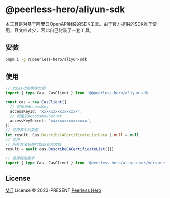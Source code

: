# @peerless-hero/aliyun-sdk

本工具是对基于阿里云OpenAPI封装的SDK工具。由于官方提供的SDK难于使用，且文档过少，因此自己封装了一套工具。

## 安装

```bash
pnpm i -g @@peerless-hero/aliyun-sdk
```

## 使用

```ts
// 以Cas功能模块为例
import { type Cas, CasClient } from '@@peerless-hero/aliyun-sdk'

const cas = new CasClient({
  // 阿里云AccessKey
  accessKeyId: 'xxxxxxxxxxxxxxxx',
  // 阿里云AccessKeySecret
  accessKeySecret: 'xxxxxxxxxxxxxxxx',
})
// 使用其中的类型
let result: Cas.DescribeCACertificateListData | null = null
// 使用
// 所有方法名称均取自官方文档
result = await cas.DescribeCACertificateList({})
```

```ts
// 使用特定版本
import { type Cas, CasClient } from '@peerless-hero/aliyun-sdk/versions/2020-06-30'
```

## License

[MIT](./LICENSE) License © 2023-PRESENT [Peerless Hero](https://github.com/peerless-hero)
